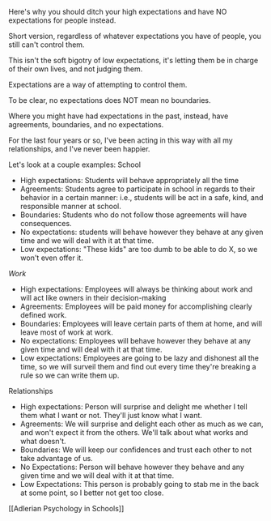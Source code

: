 ---
---

Here's why you should ditch your high expectations and have NO expectations for people instead. 

Short version, regardless of whatever expectations you have of people, you still can't control them. 

This isn't the soft bigotry of low expectations, it's letting them be in charge of their own lives, and not judging them. 

Expectations are a way of attempting to control them. 

To be clear, no expectations does NOT mean no boundaries. 

Where you might have had expectations in the past, instead, have agreements, boundaries, and no expectations. 

For the last four years or so, I've been acting in this way with all my relationships, and I've never been happier. 

Let's look at a couple examples: 
School
- High expectations: Students will behave appropriately all the time
- Agreements: Students agree to participate in school in regards to their behavior in a certain manner: i.e., students will be act in a safe, kind, and responsible manner at school. 
- Boundaries: Students who do not follow those agreements will have consequences. 
- No expectations: students will behave however they behave at any given time and we will deal with it at that time. 
- Low expectations: "These kids" are too dumb to be able to do X, so we won't even offer it. 

*Work*
- High expectations: Employees will always be thinking about work and will act like owners in their decision-making
- Agreements: Employees will be paid money for accomplishing clearly defined work. 
- Boundaries: Employees will leave certain parts of them at home, and will leave most of work at work. 
- No expectations: Employees will behave however they behave at any given time and will deal with it at that time. 
- Low expectations: Employees are going to be lazy and dishonest all the time, so we will surveil them and find out every time they're breaking a rule so we can write them up. 

Relationships
- High expectations: Person will surprise and delight me whether I tell them what I want or not. They'll just know what I want. 
- Agreements: We will surprise and delight each other as much as we can, and won't expect it from the others. We'll talk about what works and what doesn't. 
- Boundaries: We will keep our confidences and trust each other to not take advantage of us. 
- No Expectations: Person will behave however they behave and any given time and we will deal with it at that time. 
- Low Expectations: This person is probably going to stab me in the back at some point, so I better not get too close. 


[[Adlerian Psychology in Schools]]